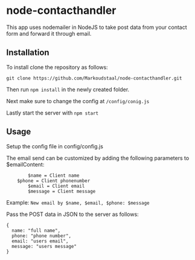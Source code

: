 # node-contacthandler

This app uses nodemailer in NodeJS to take post data from your contact form and forward it through email.

## Installation

To install clone the repository as follows:

```
git clone https://github.com/Markoudstaal/node-contacthandler.git
```

Then run `npm install` in the newly created folder.

Next make sure to change the config at `/config/conig.js`

Lastly start the server with `npm start`

## Usage

Setup the config file in config/config.js

The email send can be customized by adding the following parameters to \$emailContent:

```
		$name = Client name
    $phone = Client phonenumber
		$email = Client email
		$message = Client message
```

Example: `New email by $name, $email, $phone: $message`

Pass the POST data in JSON to the server as follows:

```
{
  name: "full name",
  phone: "phone number",
  email: "users email",
  message: "users message"
}
```
